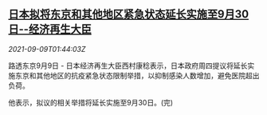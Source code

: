 <!--1631152862000-->
[日本拟将东京和其他地区紧急状态延长实施至9月30日--经济再生大臣](https://cn.reuters.com/article/japan-covid-tokyo-emergency-0909-idCNKBS2G5046)
------

<div><i>2021-09-09T01:44:03Z</i></div><p>路透东京9月9日 - 日本经济再生大臣西村康稔表示，日本政府周四提议将延长实施东京和其他地区的抗疫紧急状态限制举措，以抑制感染人数增加，避免医院超出负荷。</p><p>他表示，拟议的相关举措将延长实施至9月30日。(完)</p>
